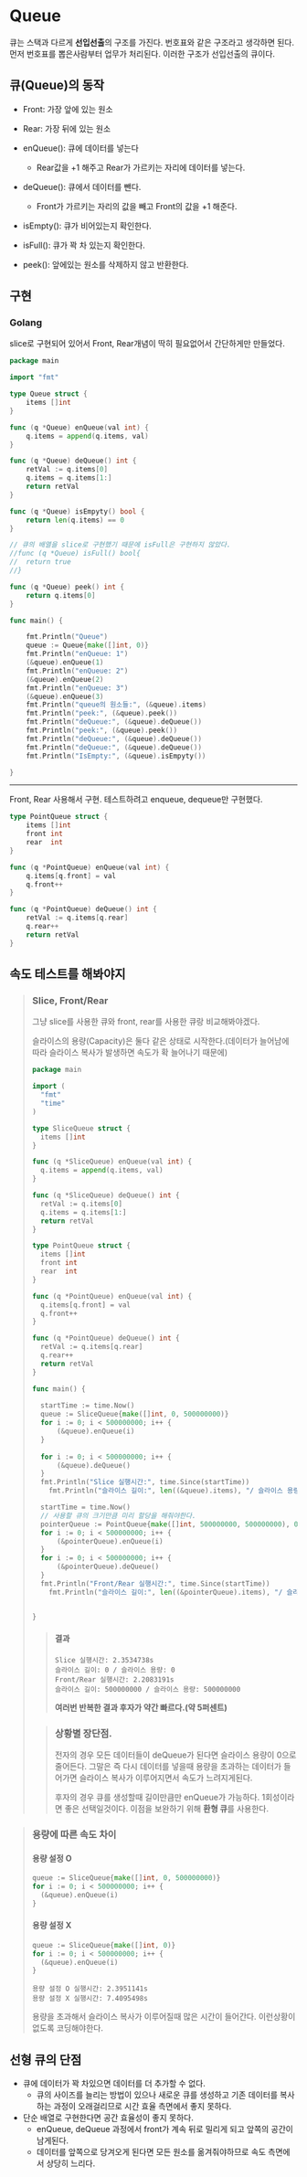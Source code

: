 # Queue

큐는 스택과 다르게 **선입선출**의 구조를 가진다. 번호표와 같은 구조라고 생각하면 된다. 먼저 번호표를 뽑은사람부터 업무가 처리된다. 이러한 구조가 선입선출의 큐이다.

## 큐(Queue)의 동작

- Front: 가장 앞에 있는 원소
- Rear: 가장 뒤에 있는 원소

- enQueue(): 큐에 데이터를 넣는다
  - Rear값을 +1 해주고 Rear가 가르키는 자리에 데이터를 넣는다.
- deQueue(): 큐에서 데이터를 뺀다.
  - Front가 가르키는 자리의 값을 빼고 Front의 값을 +1 해준다.
- isEmpty(): 큐가 비어있는지 확인한다.
- isFull(): 큐가 꽉 차 있는지 확인한다.
- peek(): 앞에있는 원소를 삭제하지 않고 반환한다.

## 구현

### Golang

slice로 구현되어 있어서 Front, Rear개념이 딱히 필요없어서 간단하게만 만들었다.

```go
package main

import "fmt"

type Queue struct {
	items []int
}

func (q *Queue) enQueue(val int) {
	q.items = append(q.items, val)
}

func (q *Queue) deQueue() int {
	retVal := q.items[0]
	q.items = q.items[1:]
	return retVal
}

func (q *Queue) isEmpyty() bool {
	return len(q.items) == 0
}

// 큐의 배열을 slice로 구현했기 때문에 isFull은 구현하지 않았다.
//func (q *Queue) isFull() bool{
//	return true
//}

func (q *Queue) peek() int {
	return q.items[0]
}

func main() {

	fmt.Println("Queue")
	queue := Queue{make([]int, 0)}
	fmt.Println("enQueue: 1")
	(&queue).enQueue(1)
	fmt.Println("enQueue: 2")
	(&queue).enQueue(2)
	fmt.Println("enQueue: 3")
	(&queue).enQueue(3)
	fmt.Println("queue의 원소들:", (&queue).items)
	fmt.Println("peek:", (&queue).peek())
	fmt.Println("deQueue:", (&queue).deQueue())
	fmt.Println("peek:", (&queue).peek())
	fmt.Println("deQueue:", (&queue).deQueue())
	fmt.Println("deQueue:", (&queue).deQueue())
	fmt.Println("IsEmpty:", (&queue).isEmpyty())

}
```

---

Front, Rear 사용해서 구현. 테스트하려고 enqueue, dequeue만 구현했다.

```go
type PointQueue struct {
	items []int
	front int
	rear  int
}

func (q *PointQueue) enQueue(val int) {
	q.items[q.front] = val
	q.front++
}

func (q *PointQueue) deQueue() int {
	retVal := q.items[q.rear]
	q.rear++
	return retVal
}
```

## 속도 테스트를 해봐야지

> ### Slice, Front/Rear
> 
> 그냥 slice를 사용한 큐와 front, rear를 사용한 큐랑 비교해봐야겠다.
> 
> 슬라이스의 용량(Capacity)은 둘다 같은 상태로 시작한다.(데이터가 늘어남에 따라 슬라이스 복사가 발생하면 속도가 확 늘어나기 때문에)
> 
> ```go
> package main
> 
> import (
> 	"fmt"
> 	"time"
> )
> 
> type SliceQueue struct {
> 	items []int
> }
> 
> func (q *SliceQueue) enQueue(val int) {
> 	q.items = append(q.items, val)
> }
> 
> func (q *SliceQueue) deQueue() int {
> 	retVal := q.items[0]
> 	q.items = q.items[1:]
> 	return retVal
> }
> 
> type PointQueue struct {
> 	items []int
> 	front int
> 	rear  int
> }
> 
> func (q *PointQueue) enQueue(val int) {
> 	q.items[q.front] = val
> 	q.front++
> }
> 
> func (q *PointQueue) deQueue() int {
> 	retVal := q.items[q.rear]
> 	q.rear++
> 	return retVal
> }
> 
> func main() {
> 	
> 	startTime := time.Now()
> 	queue := SliceQueue{make([]int, 0, 500000000)}
> 	for i := 0; i < 500000000; i++ {
> 		(&queue).enQueue(i)
> 	}
> 	
> 	for i := 0; i < 500000000; i++ {
> 		(&queue).deQueue()
> 	}
> 	fmt.Println("Slice 실행시간:", time.Since(startTime))
>     fmt.Println("슬라이스 길이:", len((&queue).items), "/ 슬라이스 용량:", cap((&queue).items))
> 
> 	startTime = time.Now()
> 	// 사용할 큐의 크기만큼 미리 할당을 해줘야한다.
> 	pointerQueue := PointQueue{make([]int, 500000000, 500000000), 0, 0}
> 	for i := 0; i < 500000000; i++ {
> 		(&pointerQueue).enQueue(i)
> 	}
> 	for i := 0; i < 500000000; i++ {
> 		(&pointerQueue).deQueue()
> 	}
> 	fmt.Println("Front/Rear 실행시간:", time.Since(startTime))
>     fmt.Println("슬라이스 길이:", len((&pointerQueue).items), "/ 슬라이스 용량:", cap((&pointerQueue).items))
> 
> 
> }
> ```
> 
> 
>> #### 결과
>> ```console
>> Slice 실행시간: 2.3534738s
>> 슬라이스 길이: 0 / 슬라이스 용량: 0
>> Front/Rear 실행시간: 2.2083191s
>> 슬라이스 길이: 500000000 / 슬라이스 용량: 500000000
>> ```
>> **여러번 반복한 결과 후자가 약간 빠르다.(약 5퍼센트)**
> 
>> ### 상황별 장단점.
>> 
>> 전자의 경우 모든 데이터들이 deQueue가 된다면 슬라이스 용량이 0으로 줄어든다. 그말은 즉 다시 데이터를 넣을때 용량을 초과하는 데이터가 들어가면 슬라이스 복사가 이루어지면서 속도가 느려지게된다.
>> 
>> 후자의 경우 큐를 생성할때 길이만큼만 enQueue가 가능하다. 1회성이라면 좋은 선택일것이다. 이점을 보완하기 위해 **환형 큐**를 사용한다.


> ### 용량에 따른 속도 차이
> #### 용량 설정 O
> ```go
> queue := SliceQueue{make([]int, 0, 500000000)}
> for i := 0; i < 500000000; i++ {
> 	(&queue).enQueue(i)
> }
> ```
> #### 용량 설정 X
> ```go
> queue := SliceQueue{make([]int, 0)}
> for i := 0; i < 500000000; i++ {
> 	(&queue).enQueue(i)
> }
> ```
>
> 
> ```console
> 용량 설정 O 실행시간: 2.3951141s
> 용량 설정 X 실행시간: 7.4095498s
> ```
> 
> 용량을 초과해서 슬라이스 복사가 이루어질때 많은 시간이 들어간다. 이런상황이 없도록 코딩해야한다.

## 선형 큐의 단점

- 큐에 데이터가 꽉 차있으면 데이터를 더 추가할 수 없다.
  - 큐의 사이즈를 늘리는 방법이 있으나 새로운 큐를 생성하고 기존 데이터를 복사하는 과정이 오래걸리므로 시간 효율 측면에서 좋지 못하다.
- 단순 배열로 구현한다면 공간 효율성이 좋지 못하다.
  - enQueue, deQueue 과정에서 front가 계속 뒤로 밀리게 되고 앞쪽의 공간이 남게된다.
  - 데이터를 앞쪽으로 당겨오게 된다면 모든 원소를 옮겨줘야하므로 속도 측면에서 상당히 느리다.